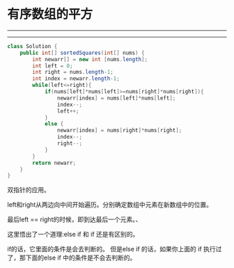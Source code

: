 ﻿# 有序数组的平方
----
----

```java
class Solution {
    public int[] sortedSquares(int[] nums) {
        int newarr[] = new int [nums.length];
        int left = 0;
        int right = nums.length-1;
        int index = newarr.length-1;
        while(left<=right){
            if(nums[left]*nums[left]>=nums[right]*nums[right]){
                newarr[index] = nums[left]*nums[left];
                index--;
                left++;
            }
            else {
                newarr[index] = nums[right]*nums[right];
                index--;
                right--;
            }
        }
        return newarr;
    }
}
```


双指针的应用。

left和right从两边向中间开始遍历。分别确定数组中元素在新数组中的位置。

最后left == right的时候，即到达最后一个元素。、

这里悟出了一个道理:else if  和 if 还是有区别的。

if的话，它里面的条件是会去判断的。
但是else if 的话，如果你上面的 if 执行过了，那下面的else if 中的条件是不会去判断的。


